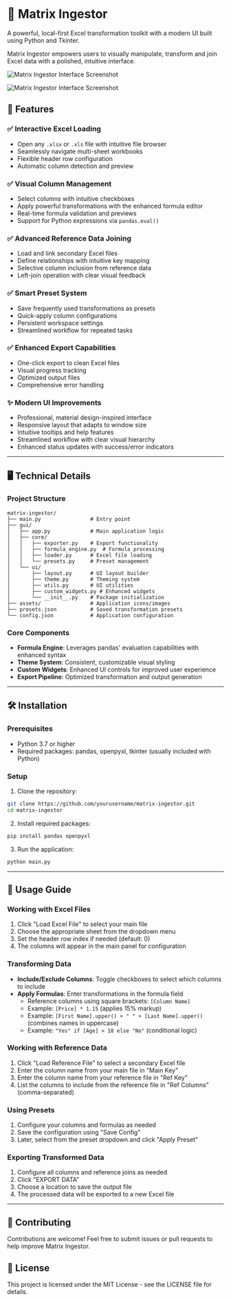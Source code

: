 # 🧰 Matrix Ingestor

A powerful, local-first Excel transformation toolkit with a modern UI built using Python and Tkinter.

Matrix Ingestor empowers users to visually manipulate, transform and join Excel data with a polished, intuitive interface.

![Matrix Ingestor Interface Screenshot](./docs/scrn01.jpg)

![Matrix Ingestor Interface Screenshot](./docs/scrn02.jpg)

## 🚀 Features

### ✅ Interactive Excel Loading
- Open any `.xlsx` or `.xls` file with intuitive file browser
- Seamlessly navigate multi-sheet workbooks
- Flexible header row configuration
- Automatic column detection and preview

### ✅ Visual Column Management
- Select columns with intuitive checkboxes
- Apply powerful transformations with the enhanced formula editor
- Real-time formula validation and previews
- Support for Python expressions via `pandas.eval()`

### ✅ Advanced Reference Data Joining
- Load and link secondary Excel files
- Define relationships with intuitive key mapping
- Selective column inclusion from reference data
- Left-join operation with clear visual feedback

### ✅ Smart Preset System
- Save frequently used transformations as presets
- Quick-apply column configurations
- Persistent workspace settings
- Streamlined workflow for repeated tasks

### ✅ Enhanced Export Capabilities
- One-click export to clean Excel files
- Visual progress tracking
- Optimized output files
- Comprehensive error handling

### ✨ Modern UI Improvements
- Professional, material design-inspired interface
- Responsive layout that adapts to window size
- Intuitive tooltips and help features
- Streamlined workflow with clear visual hierarchy
- Enhanced status updates with success/error indicators

---

## 🖥️ Technical Details

### Project Structure
```
matrix-ingestor/
├── main.py                # Entry point
├── gui/
│   ├── app.py             # Main application logic
│   ├── core/
│   │   ├── exporter.py    # Export functionality
│   │   ├── formula_engine.py  # Formula processing
│   │   ├── loader.py      # Excel file loading
│   │   └── presets.py     # Preset management
│   └── ui/
│       ├── layout.py      # UI layout builder
│       ├── theme.py       # Theming system
│       ├── utils.py       # UI utilities
│       ├── custom_widgets.py # Enhanced widgets
│       └── __init__.py    # Package initialization
├── assets/                # Application icons/images
├── presets.json           # Saved transformation presets
└── config.json            # Application configuration
```

### Core Components
- **Formula Engine**: Leverages pandas' evaluation capabilities with enhanced syntax
- **Theme System**: Consistent, customizable visual styling
- **Custom Widgets**: Enhanced UI controls for improved user experience
- **Export Pipeline**: Optimized transformation and output generation

---

## 🛠️ Installation

### Prerequisites
- Python 3.7 or higher
- Required packages: pandas, openpyxl, tkinter (usually included with Python)

### Setup

1. Clone the repository:
```bash
git clone https://github.com/yourusername/matrix-ingestor.git
cd matrix-ingestor
```

2. Install required packages:
```bash
pip install pandas openpyxl
```

3. Run the application:
```bash
python main.py
```

---

## 📝 Usage Guide

### Working with Excel Files
1. Click "Load Excel File" to select your main file
2. Choose the appropriate sheet from the dropdown menu
3. Set the header row index if needed (default: 0)
4. The columns will appear in the main panel for configuration

### Transforming Data
- **Include/Exclude Columns**: Toggle checkboxes to select which columns to include
- **Apply Formulas**: Enter transformations in the formula field
  - Reference columns using square brackets: `[Column Name]`
  - Example: `[Price] * 1.15` (applies 15% markup)
  - Example: `[First Name].upper() + " " + [Last Name].upper()` (combines names in uppercase)
  - Example: `"Yes" if [Age] > 18 else "No"` (conditional logic)

### Working with Reference Data
1. Click "Load Reference File" to select a secondary Excel file
2. Enter the column name from your main file in "Main Key"
3. Enter the column name from your reference file in "Ref Key"
4. List the columns to include from the reference file in "Ref Columns" (comma-separated)

### Using Presets
1. Configure your columns and formulas as needed
2. Save the configuration using "Save Config"
3. Later, select from the preset dropdown and click "Apply Preset"

### Exporting Transformed Data
1. Configure all columns and reference joins as needed
2. Click "EXPORT DATA"
3. Choose a location to save the output file
4. The processed data will be exported to a new Excel file

---

## 🤝 Contributing

Contributions are welcome! Feel free to submit issues or pull requests to help improve Matrix Ingestor.

## 📄 License

This project is licensed under the MIT License - see the LICENSE file for details.
